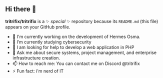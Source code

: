 ## Hi there 👋


**tritrifix/tritrifix** is a ✨ _special_ ✨ repository because its `README.md` (this file) appears on your GitHub profile.

- 🔭 I'm currently working on the development of Hermes Osma. 
- 🌱 I’m currently studying cybersecurity
- 🤔 I am looking for help to develop a web application in PHP
- 💬  Ask me about secure systems, project management, and enterprise infrastructure creation.
- 📫 How to reach me: You can contact me on Discord @tritrifix
- ⚡ Fun fact: i'm nerd of IT
